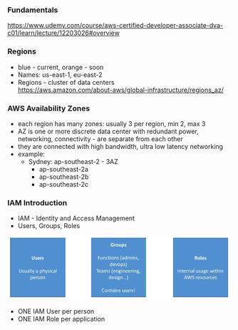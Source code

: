 ### Fundamentals ###
https://www.udemy.com/course/aws-certified-developer-associate-dva-c01/learn/lecture/12203026#overview


### Regions ###
* blue - current, orange - soon  
* Names: us-east-1, eu-east-2  
* Regions - cluster of data centers   
https://aws.amazon.com/about-aws/global-infrastructure/regions_az/

### AWS Availability Zones ###
* each region has many zones: usually 3 per region, min 2, max 3
* AZ is one or more discrete data center with redundant power, networking, connectivity - are separate from each other
* they are connected with high bandwidth, ultra low latency networking
* example: 
    * Sydney: ap-southeast-2 - 3AZ
        * ap-southeast-2a
        * ap-southeast-2b
        * ap-southeast-2c

### IAM Introduction ###
* IAM - Identity and Access Management
* Users, Groups, Roles

![](.02_aws_fundamentals_images/aim1.jpg)

* ONE IAM User per person 
* ONE IAM Role per application

